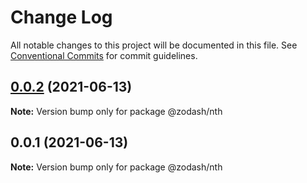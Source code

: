 # Change Log

All notable changes to this project will be documented in this file.
See [Conventional Commits](https://conventionalcommits.org) for commit guidelines.

## [0.0.2](https://github.com/zcorky/zodash/compare/@zodash/nth@0.0.1...@zodash/nth@0.0.2) (2021-06-13)

**Note:** Version bump only for package @zodash/nth





## 0.0.1 (2021-06-13)

**Note:** Version bump only for package @zodash/nth
